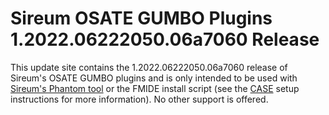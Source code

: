 # Sireum OSATE GUMBO Plugins 1.2022.06222050.06a7060 Release

This update site contains the 1.2022.06222050.06a7060 release of Sireum's OSATE GUMBO plugins and is only
intended to be used with [Sireum's Phantom tool](https://github.com/sireum/phantom)
or the FMIDE install script (see the
[CASE](https://github.com/sireum/case-env#setting-up-fmide-and-hamr-only)
setup instructions for more information). No other support is offered.
